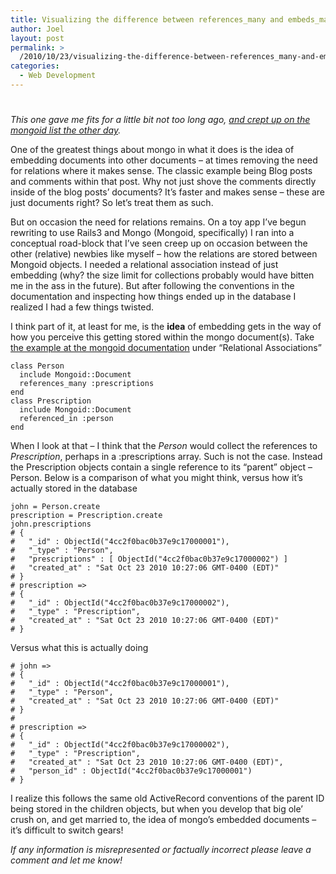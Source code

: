 ```yaml
---
title: Visualizing the difference between references_many and embeds_many in mongoid.
author: Joel
layout: post
permalink: >
  /2010/10/23/visualizing-the-difference-between-references_many-and-embeds_many-in-mongoid
categories:
  - Web Development
---
```

# 

*This one gave me fits for a little bit not too long ago, [and crept up on the mongoid list the other day][1].*

 [1]: http://groups.google.com/group/mongoid/browse_thread/thread/6e21edf44293f12

One of the greatest things about mongo in what it does is the idea of embedding documents into other documents – at times removing the need for relations where it makes sense. The classic example being Blog posts and comments within that post. Why not just shove the comments directly inside of the blog posts’ documents? It’s faster and makes sense – these are just documents right? So let’s treat them as such.

But on occasion the need for relations remains. On a toy app I’ve begun rewriting to use Rails3 and Mongo (Mongoid, specifically) I ran into a conceptual road-block that I’ve seen creep up on occasion between the other (relative) newbies like myself – how the relations are stored between Mongoid objects. I needed a relational association instead of just embedding (why? the size limit for collections probably would have bitten me in the ass in the future). But after following the conventions in the documentation and inspecting how things ended up in the database I realized I had a few things twisted. 

I think part of it, at least for me, is the **idea** of embedding gets in the way of how you perceive this getting stored within the mongo document(s). Take [the example at the mongoid documentation][2] under “Relational Associations” 

 [2]: http://mongoid.org/docs/associations/

```
class Person
  include Mongoid::Document
  references_many :prescriptions
end
class Prescription
  include Mongoid::Document
  referenced_in :person
end
```

When I look at that – I think that the *Person* would collect the references to *Prescription*, perhaps in a :prescriptions array. Such is not the case. Instead the Prescription objects contain a single reference to its “parent” object – Person. Below is a comparison of what you might think, versus how it’s actually stored in the database

```
john = Person.create
prescription = Prescription.create
john.prescriptions 
# {
# 	"_id" : ObjectId("4cc2f0bac0b37e9c17000001"),
# 	"_type" : "Person",
#	"prescriptions" : [ ObjectId("4cc2f0bac0b37e9c17000002") ]
# 	"created_at" : "Sat Oct 23 2010 10:27:06 GMT-0400 (EDT)"
# }
# prescription =>
# {
# 	"_id" : ObjectId("4cc2f0bac0b37e9c17000002"),
# 	"_type" : "Prescription",
# 	"created_at" : "Sat Oct 23 2010 10:27:06 GMT-0400 (EDT)"
# }
```

Versus what this is actually doing  
```
# john =>
# {
# 	"_id" : ObjectId("4cc2f0bac0b37e9c17000001"),
# 	"_type" : "Person",
# 	"created_at" : "Sat Oct 23 2010 10:27:06 GMT-0400 (EDT)"
# }
#
# prescription =>
# {
# 	"_id" : ObjectId("4cc2f0bac0b37e9c17000002"),
# 	"_type" : "Prescription",
# 	"created_at" : "Sat Oct 23 2010 10:27:06 GMT-0400 (EDT)",
# 	"person_id" : ObjectId("4cc2f0bac0b37e9c17000001")
# }
```

I realize this follows the same old ActiveRecord conventions of the parent ID being stored in the children objects, but when you develop that big ole’ crush on, and get married to, the idea of mongo’s embedded documents – it’s difficult to switch gears!

*If any information is misrepresented or factually incorrect please leave a comment and let me know!*
